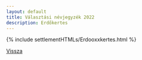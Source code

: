 ```yaml
---
layout: default
title: Választási névjegyzék 2022
description: Erdőkertes
---
```


{% include settlementHTMLs/Erdooxxkertes.html %}

[Vissza](./)